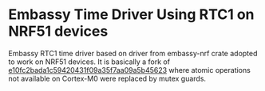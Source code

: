 # Embassy Time Driver Using RTC1 on NRF51 devices
Embassy RTC1 time driver based on driver from embassy-nrf crate adopted to work on NRF51 devices. It is basically a fork of [e10fc2bada1c59420431f09a35f7aa09a5b45623](https://github.com/embassy-rs/embassy/commits/master/embassy-nrf/src/time_driver.rs) where atomic operations not available on Cortex-M0 were replaced by mutex guards.